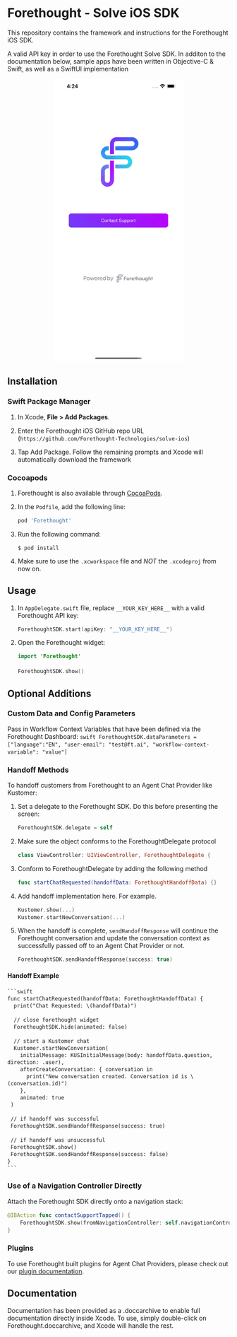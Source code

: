# Forethought - Solve iOS SDK

This repository contains the framework and instructions for the Forethought iOS SDK.

A valid API key in order to use the Forethought Solve SDK. In additon to the documentation below, sample apps have been written in Objective-C & Swift, as well as a SwiftUI implementation

<p align="center">
	<img src="https://github.com/Forethought-Technologies/solve-ios/blob/main/demo.gif" width="296" height="640">
</p>

## Installation

### Swift Package Manager

1. In Xcode, **File > Add Packages**.

1. Enter the Forethought iOS GitHub repo URL (`https://github.com/Forethought-Technologies/solve-ios`)

1. Tap Add Package. Follow the remaining prompts and Xcode will automatically download the framework

### Cocoapods

1. Forethought is also available through [CocoaPods](http://cocoapods.org).

1. In the `Podfile`, add the following line:
   ```ruby
   pod 'Forethought'
   ```
1. Run the following command:
   ```
   $ pod install
   ```
1. Make sure to use the `.xcworkspace` file and *NOT* the `.xcodeproj` from now on.
   
## Usage

1. In `AppDelegate.swift` file, replace `__YOUR_KEY_HERE__` with a valid Forethought API key:
    ```swift
    ForethoughtSDK.start(apiKey: "__YOUR_KEY_HERE__")
    ```
1. Open the Forethought widget:
    ```swift
    import 'Forethought'
     
    ForethoughtSDK.show()
    ```

## Optional Additions

### Custom Data and Config Parameters

Pass in Workflow Context Variables that have been defined via the Forethought Dashboard:
    ```swift
    ForethoughtSDK.dataParameters = ["language":"EN", "user-email": "test@ft.ai", "workflow-context-variable": "value"]
    ```
 
### Handoff Methods

To handoff customers from Forethought to an Agent Chat Provider like Kustomer:

1. Set a delegate to the Forethought SDK. Do this before presenting the screen:
    ```swift
    ForethoughtSDK.delegate = self
   ```
1. Make sure the object conforms to the ForethoughtDelegate protocol
    ```swift
    class ViewController: UIViewController, ForethoughtDelegate {
    ```
1. Conform to ForethoughtDelegate by adding the following method
    ```swift
    func startChatRequested(handoffData: ForethoughtHandoffData) {}
    ```
1. Add handoff implementation here. For example.
    ```swift
    Kustomer.show(...)
    Kustomer.startNewConversation(...)
    ```
1. When the handoff is complete, `sendHandoffResponse` will continue the Forethought conversation and update the conversation context as successfully passed off to an Agent Chat Provider or not.
    ```swift
    ForethoughtSDK.sendHandoffResponse(success: true)
    ```

#### Handoff Example
    ```swift
    func startChatRequested(handoffData: ForethoughtHandoffData) {
      print("Chat Requested: \(handoffData)")
      
      // close forethought widget
      ForethoughtSDK.hide(animated: false)
      
      // start a Kustomer chat
      Kustomer.startNewConversation(
        initialMessage: KUSInitialMessage(body: handoffData.question, direction: .user),
        afterCreateConversation: { conversation in
          print("New conversation created. Conversation id is \(conversation.id)")                          
        }, 
        animated: true
     )
     
     // if handoff was successful
     ForethoughtSDK.sendHandoffResponse(success: true)
     
     // if handoff was unsuccessful
     ForethoughtSDK.show()
     ForethoughtSDK.sendHandoffResponse(success: false)
    }
    ```
    
### Use of a Navigation Controller Directly

Attach the Forethought SDK directly onto a navigation stack:
   ```swift
   @IBAction func contactSupportTapped() {
       ForethoughtSDK.show(fromNavigationController: self.navigationController)
   }
   ```

### Plugins

To use Forethought built plugins for Agent Chat Providers, please check out our [plugin documentation](Plugins/Plugins.md).

## Documentation

Documentation has been provided as a .doccarchive to enable full documentation directly inside Xcode. To use, simply double-click on Forethought.doccarchive, and Xcode will handle the rest.
